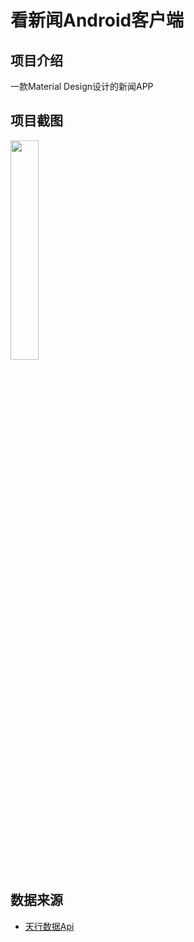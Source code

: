 # 看新闻Android客户端

## 项目介绍
一款Material Design设计的新闻APP

## 项目截图
<img src="https://github.com/Ryan-ly/News/tree/master/News-master3/image/Snipaste1.png" width="30%" />


## 数据来源
- [天行数据Api](https://www.tianapi.com/)
